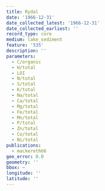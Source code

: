 ```yaml
---
title: Rydal
date: '1966-12-31'
date_collected_latest: '1966-12-31'
date_collected_earliest: ''
record_type: core
medium: lake_sediment
feature: '535'
description: ''
parameters:
  - C/organic
  - H/total
  - LOI
  - N/total
  - S/total
  - K/total
  - Na/total
  - Ca/total
  - Mg/total
  - Fe/total
  - Mn/total
  - P/total
  - Zn/total
  - Co/total
  - Ni/total
publications:
  - mackereth66
geo_error: 0.0
geometry: ''
bbox: ~
longitude: ''
latitude: ''
---
```

